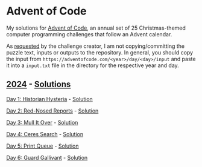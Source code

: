 # Advent of Code

My  solutions for [Advent of Code](https://adventofcode.com), an annual set of 25 Christmas-themed computer programming challenges that follow an Advent calendar.

As [requested](https://adventofcode.com/2024/about#faq_copying) by the challenge creator, I am not copying/committing the puzzle text, inputs or outputs to the repository. 
In general, you should copy the input from `https://adventofcode.com/<year>/day/<day>/input` and paste it into a `input.txt` file in the directory for the respective year and day.


## [2024](https://adventofcode.com/2024) - [Solutions](/2024)

[Day 1: Historian Hysteria](https://adventofcode.com/2024/day/1) - [Solution](/2024/day1/solve.py)

[Day 2: Red-Nosed Reports](https://adventofcode.com/2024/day/2) - [Solution](/2024/day2/solve.py)

[Day 3: Mull It Over](https://adventofcode.com/2024/day/3) - [Solution](/2024/day3/solve.py)

[Day 4: Ceres Search](https://adventofcode.com/2024/day/4) - [Solution](/2024/day4/solve.py)

[Day 5: Print Queue](https://adventofcode.com/2024/day/5) - [Solution](/2024/day5/solve.py)

[Day 6: Guard Gallivant](https://adventofcode.com/2024/day/6) - [Solution](/2024/day6/solve.py)

